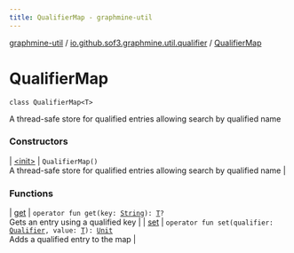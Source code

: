 ```yaml
---
title: QualifierMap - graphmine-util
---
```


[graphmine-util](../../index.html) / [io.github.sof3.graphmine.util.qualifier](../index.html) / [QualifierMap](./index.html)

# QualifierMap

`class QualifierMap<T>`

A thread-safe store for qualified entries allowing search by qualified name

### Constructors

| [&lt;init&gt;](-init-.html) | `QualifierMap()`<br>A thread-safe store for qualified entries allowing search by qualified name |

### Functions

| [get](get.html) | `operator fun get(key: `[`String`](https://kotlinlang.org/api/latest/jvm/stdlib/kotlin/-string/index.html)`): `[`T`](index.html#T)`?`<br>Gets an entry using a qualified key |
| [set](set.html) | `operator fun set(qualifier: `[`Qualifier`](../-qualifier/index.html)`, value: `[`T`](index.html#T)`): `[`Unit`](https://kotlinlang.org/api/latest/jvm/stdlib/kotlin/-unit/index.html)<br>Adds a qualified entry to the map |

